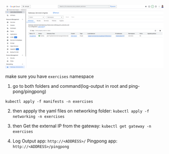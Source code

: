 [![Pingpong GKE](3.3.png)](3.3.png)

make sure you have `exercises` namespace

1. go to both folders and command(log-output in root and ping-pong/pingpong)

```kubectl apply -f manifests -n exercises```

2. then appply the yaml files on networking folder:
 ```kubectl apply -f networking -n exercises```

3. then Get the external IP from the gateway:
```kubectl get gateway -n exercises```

4. Log Output app: `http://<ADDRESS>/`
Pingpong app: `http://<ADDRESS>/pingpong`

